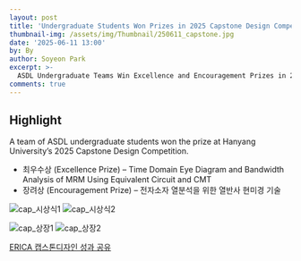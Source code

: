 ```yaml
---
layout: post
title: 'Undergraduate Students Won Prizes in 2025 Capstone Design Competition'
thumbnail-img: /assets/img/Thumbnail/250611_capstone.jpg
date: '2025-06-11 13:00'
by: By 
author: Soyeon Park
excerpt: >-
  ASDL Undergraduate Teams Win Excellence and Encouragement Prizes in 2025 Capstone Competition
comments: true
---
```

## Highlight
A team of ASDL undergraduate students won the prize at Hanyang University’s 2025 Capstone Design Competition.

- 최우수상 (Excellence Prize) – Time Domain Eye Diagram and Bandwidth Analysis of MRM Using Equivalent Circuit and CMT
- 장려상 (Encouragement Prize) – 전자소자 열분석을 위한 열반사 현미경 기술

![cap_시상식1](https://github.com/user-attachments/assets/5f24d11f-c10f-4d2a-8eab-dcf348c5799a)
![cap_시상식2](https://github.com/user-attachments/assets/341013b2-033d-458f-b98d-1270162b561b)

![cap_상장1](https://github.com/user-attachments/assets/f5b464f7-65e3-43ea-baee-48c6f78837a3)
![cap_상장2](https://github.com/user-attachments/assets/a530c173-93d1-4f3d-a226-b9d585d368df)

[ERICA 캡스톤디자인 성과 공유](https://atc.hanyang.ac.kr/front/ko/community/news/read?id=0IpuxrzFSMuQ3YFoFpFj1w&sd=12&sp=1&so=CREATED_AT_DESC)
